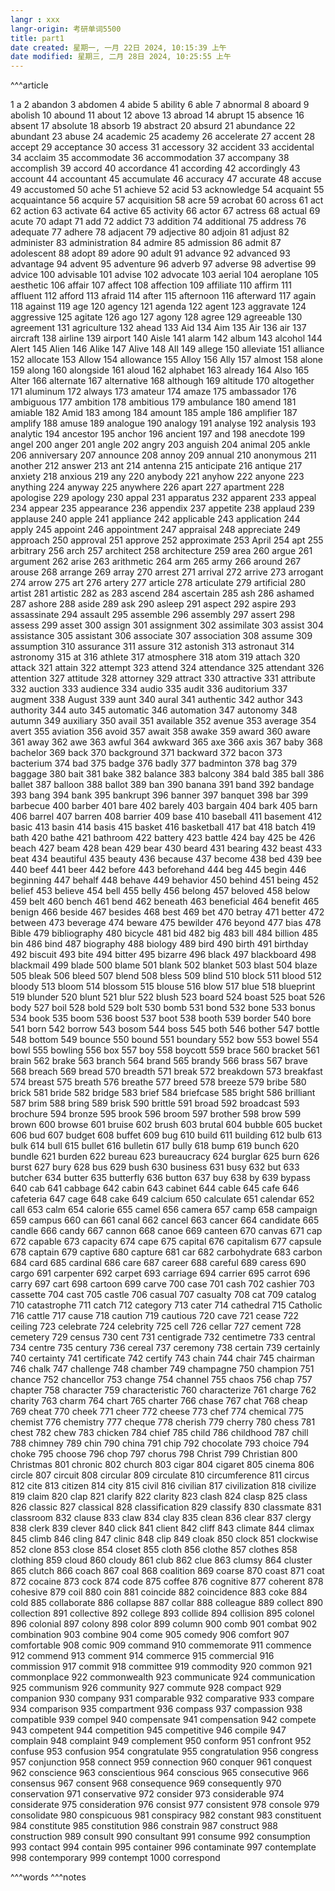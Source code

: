 ```yaml
---
langr : xxx
langr-origin: 考研单词5500
title: part1
date created: 星期一, 一月 22日 2024, 10:15:39 上午
date modified: 星期三, 二月 28日 2024, 10:25:55 上午
---
```


^^^article

1 a
2 abandon
3 abdomen
4 abide
5 ability
6 able
7 abnormal
8 aboard
9 abolish
10 abound
11 about
12 above
13 abroad
14 abrupt
15 absence
16 absent
17 absolute
18 absorb
19 abstract
20 absurd
21 abundance
22 abundant
23 abuse
24 academic
25 academy
26 accelerate
27 accent
28 accept
29 acceptance
30 access
31 accessory
32 accident
33 accidental
34 acclaim
35 accommodate
36 accommodation
37 accompany
38 accomplish
39 accord
40 accordance
41 according
42 accordingly
43 account
44 accountant
45 accumulate
46 accuracy
47 accurate
48 accuse
49 accustomed
50 ache
51 achieve
52 acid
53 acknowledge
54 acquaint
55 acquaintance
56 acquire
57 acquisition
58 acre
59 acrobat
60 across
61 act
62 action
63 activate
64 active
65 activity
66 actor
67 actress
68 actual
69 acute
70 adapt
71 add
72 addict
73 addition
74 additional
75 address
76 adequate
77 adhere
78 adjacent
79 adjective
80 adjoin
81 adjust
82 administer
83 administration
84 admire
85 admission
86 admit
87 adolescent
88 adopt
89 adore
90 adult
91 advance
92 advanced
93 advantage
94 advent
95 adventure
96 adverb
97 adverse
98 advertise
99 advice
100 advisable
101 advise
102 advocate
103 aerial
104 aeroplane
105 aesthetic
106 affair
107 affect
108 affection
109 affiliate
110 affirm
111 affluent
112 afford
113 afraid
114 after
115 afternoon
116 afterward
117 again
118 against
119 age
120 agency
121 agenda
122 agent
123 aggravate
124 aggressive
125 agitate
126 ago
127 agony
128 agree
129 agreeable
130 agreement
131 agriculture
132 ahead
133 Aid
134 Aim
135 Air
136 air
137 aircraft
138 airline
139 airport
140 Aisle
141 alarm
142 album
143 alcohol
144 Alert
145 Alien
146 Alike
147 Alive
148 All
149 allege
150 alleviate
151 alliance
152 allocate
153 Allow
154 allowance
155 Alloy
156 Ally
157 almost
158 alone
159 along
160 alongside
161 aloud
162 alphabet
163 already
164 Also
165 Alter
166 alternate
167 alternative
168 although
169 altitude
170 altogether
171 aluminum
172 always
173 amateur
174 amaze
175 ambassador
176 ambiguous
177 ambition
178 ambitious
179 ambulance
180 amend
181 amiable
182 Amid
183 among
184 amount
185 ample
186 amplifier
187 amplify
188 amuse
189 analogue
190 analogy
191 analyse
192 analysis
193 analytic
194 ancestor
195 anchor
196 ancient
197 and
198 anecdote
199 angel
200 anger
201 angle
202 angry
203 anguish
204 animal
205 ankle
206 anniversary
207 announce
208 annoy
209 annual
210 anonymous
211 another
212 answer
213 ant
214 antenna
215 anticipate
216 antique
217 anxiety
218 anxious
219 any
220 anybody
221 anyhow
222 anyone
223 anything
224 anyway
225 anywhere
226 apart
227 apartment
228 apologise
229 apology
230 appal
231 apparatus
232 apparent
233 appeal
234 appear
235 appearance
236 appendix
237 appetite
238 applaud
239 applause
240 apple
241 appliance
242 applicable
243 application
244 apply
245 appoint
246 appointment
247 appraisal
248 appreciate
249 approach
250 approval
251 approve
252 approximate
253 April
254 apt
255 arbitrary
256 arch
257 architect
258 architecture
259 area
260 argue
261 argument
262 arise
263 arithmetic
264 arm
265 army
266 around
267 arouse
268 arrange
269 array
270 arrest
271 arrival
272 arrive
273 arrogant
274 arrow
275 art
276 artery
277 article
278 articulate
279 artificial
280 artist
281 artistic
282 as
283 ascend
284 ascertain
285 ash
286 ashamed
287 ashore
288 aside
289 ask
290 asleep
291 aspect
292 aspire
293 assassinate
294 assault
295 assemble
296 assembly
297 assert
298 assess
299 asset
300 assign
301 assignment
302 assimilate
303 assist
304 assistance
305 assistant
306 associate
307 association
308 assume
309 assumption
310 assurance
311 assure
312 astonish
313 astronaut
314 astronomy
315 at
316 athlete
317 atmosphere
318 atom
319 attach
320 attack
321 attain
322 attempt
323 attend
324 attendance
325 attendant
326 attention
327 attitude
328 attorney
329 attract
330 attractive
331 attribute
332 auction
333 audience
334 audio
335 audit
336 auditorium
337 augment
338 August
339 aunt
340 aural
341 authentic
342 author
343 authority
344 auto
345 automatic
346 automation
347 autonomy
348 autumn
349 auxiliary
350 avail
351 available
352 avenue
353 average
354 avert
355 aviation
356 avoid
357 await
358 awake
359 award
360 aware
361 away
362 awe
363 awful
364 awkward
365 axe
366 axis
367 baby
368 bachelor
369 back
370 background
371 backward
372 bacon
373 bacterium
374 bad
375 badge
376 badly
377 badminton
378 bag
379 baggage
380 bait
381 bake
382 balance
383 balcony
384 bald
385 ball
386 ballet
387 balloon
388 ballot
389 ban
390 banana
391 band
392 bandage
393 bang
394 bank
395 bankrupt
396 banner
397 banquet
398 bar
399 barbecue
400 barber
401 bare
402 barely
403 bargain
404 bark
405 barn
406 barrel
407 barren
408 barrier
409 base
410 baseball
411 basement
412 basic
413 basin
414 basis
415 basket
416 basketball
417 bat
418 batch
419 bath
420 bathe
421 bathroom
422 battery
423 battle
424 bay
425 be
426 beach
427 beam
428 bean
429 bear
430 beard
431 bearing
432 beast
433 beat
434 beautiful
435 beauty
436 because
437 become
438 bed
439 bee
440 beef
441 beer
442 before
443 beforehand
444 beg
445 begin
446 beginning
447 behalf
448 behave
449 behavior
450 behind
451 being
452 belief
453 believe
454 bell
455 belly
456 belong
457 beloved
458 below
459 belt
460 bench
461 bend
462 beneath
463 beneficial
464 benefit
465 benign
466 beside
467 besides
468 best
469 bet
470 betray
471 better
472 between
473 beverage
474 beware
475 bewilder
476 beyond
477 bias
478 Bible
479 bibliography
480 bicycle
481 bid
482 big
483 bill
484 billion
485 bin
486 bind
487 biography
488 biology
489 bird
490 birth
491 birthday
492 biscuit
493 bite
494 bitter
495 bizarre
496 black
497 blackboard
498 blackmail
499 blade
500 blame
501 blank
502 blanket
503 blast
504 blaze
505 bleak
506 bleed
507 blend
508 bless
509 blind
510 block
511 blood
512 bloody
513 bloom
514 blossom
515 blouse
516 blow
517 blue
518 blueprint
519 blunder
520 blunt
521 blur
522 blush
523 board
524 boast
525 boat
526 body
527 boil
528 bold
529 bolt
530 bomb
531 bond
532 bone
533 bonus
534 book
535 boom
536 boost
537 boot
538 booth
539 border
540 bore
541 born
542 borrow
543 bosom
544 boss
545 both
546 bother
547 bottle
548 bottom
549 bounce
550 bound
551 boundary
552 bow
553 bowel
554 bowl
555 bowling
556 box
557 boy
558 boycott
559 brace
560 bracket
561 brain
562 brake
563 branch
564 brand
565 brandy
566 brass
567 brave
568 breach
569 bread
570 breadth
571 break
572 breakdown
573 breakfast
574 breast
575 breath
576 breathe
577 breed
578 breeze
579 bribe
580 brick
581 bride
582 bridge
583 brief
584 briefcase
585 bright
586 brilliant
587 brim
588 bring
589 brisk
590 brittle
591 broad
592 broadcast
593 brochure
594 bronze
595 brook
596 broom
597 brother
598 brow
599 brown
600 browse
601 bruise
602 brush
603 brutal
604 bubble
605 bucket
606 bud
607 budget
608 buffet
609 bug
610 build
611 building
612 bulb
613 bulk
614 bull
615 bullet
616 bulletin
617 bully
618 bump
619 bunch
620 bundle
621 burden
622 bureau
623 bureaucracy
624 burglar
625 burn
626 burst
627 bury
628 bus
629 bush
630 business
631 busy
632 but
633 butcher
634 butter
635 butterfly
636 button
637 buy
638 by
639 bypass
640 cab
641 cabbage
642 cabin
643 cabinet
644 cable
645 cafe
646 cafeteria
647 cage
648 cake
649 calcium
650 calculate
651 calendar
652 call
653 calm
654 calorie
655 camel
656 camera
657 camp
658 campaign
659 campus
660 can
661 canal
662 cancel
663 cancer
664 candidate
665 candle
666 candy
667 cannon
668 canoe
669 canteen
670 canvas
671 cap
672 capable
673 capacity
674 cape
675 capital
676 capitalism
677 capsule
678 captain
679 captive
680 capture
681 car
682 carbohydrate
683 carbon
684 card
685 cardinal
686 care
687 career
688 careful
689 caress
690 cargo
691 carpenter
692 carpet
693 carriage
694 carrier
695 carrot
696 carry
697 cart
698 cartoon
699 carve
700 case
701 cash
702 cashier
703 cassette
704 cast
705 castle
706 casual
707 casualty
708 cat
709 catalog
710 catastrophe
711 catch
712 category
713 cater
714 cathedral
715 Catholic
716 cattle
717 cause
718 caution
719 cautious
720 cave
721 cease
722 ceiling
723 celebrate
724 celebrity
725 cell
726 cellar
727 cement
728 cemetery
729 census
730 cent
731 centigrade
732 centimetre
733 central
734 centre
735 century
736 cereal
737 ceremony
738 certain
739 certainly
740 certainty
741 certificate
742 certify
743 chain
744 chair
745 chairman
746 chalk
747 challenge
748 chamber
749 champagne
750 champion
751 chance
752 chancellor
753 change
754 channel
755 chaos
756 chap
757 chapter
758 character
759 characteristic
760 characterize
761 charge
762 charity
763 charm
764 chart
765 charter
766 chase
767 chat
768 cheap
769 cheat
770 cheek
771 cheer
772 cheese
773 chef
774 chemical
775 chemist
776 chemistry
777 cheque
778 cherish
779 cherry
780 chess
781 chest
782 chew
783 chicken
784 chief
785 child
786 childhood
787 chill
788 chimney
789 chin
790 china
791 chip
792 chocolate
793 choice
794 choke
795 choose
796 chop
797 chorus
798 Christ
799 Christian
800 Christmas
801 chronic
802 church
803 cigar
804 cigaret
805 cinema
806 circle
807 circuit
808 circular
809 circulate
810 circumference
811 circus
812 cite
813 citizen
814 city
815 civil
816 civilian
817 civilization
818 civilize
819 claim
820 clap
821 clarify
822 clarity
823 clash
824 clasp
825 class
826 classic
827 classical
828 classification
829 classify
830 classmate
831 classroom
832 clause
833 claw
834 clay
835 clean
836 clear
837 clergy
838 clerk
839 clever
840 click
841 client
842 cliff
843 climate
844 climax
845 climb
846 cling
847 clinic
848 clip
849 cloak
850 clock
851 clockwise
852 clone
853 close
854 closet
855 cloth
856 clothe
857 clothes
858 clothing
859 cloud
860 cloudy
861 club
862 clue
863 clumsy
864 cluster
865 clutch
866 coach
867 coal
868 coalition
869 coarse
870 coast
871 coat
872 cocaine
873 cock
874 code
875 coffee
876 cognitive
877 coherent
878 cohesive
879 coil
880 coin
881 coincide
882 coincidence
883 coke
884 cold
885 collaborate
886 collapse
887 collar
888 colleague
889 collect
890 collection
891 collective
892 college
893 collide
894 collision
895 colonel
896 colonial
897 colony
898 color
899 column
900 comb
901 combat
902 combination
903 combine
904 come
905 comedy
906 comfort
907 comfortable
908 comic
909 command
910 commemorate
911 commence
912 commend
913 comment
914 commerce
915 commercial
916 commission
917 commit
918 committee
919 commodity
920 common
921 commonplace
922 commonwealth
923 communicate
924 communication
925 communism
926 community
927 commute
928 compact
929 companion
930 company
931 comparable
932 comparative
933 compare
934 comparison
935 compartment
936 compass
937 compassion
938 compatible
939 compel
940 compensate
941 compensation
942 compete
943 competent
944 competition
945 competitive
946 compile
947 complain
948 complaint
949 complement
950 conform
951 confront
952 confuse
953 confusion
954 congratulate
955 congratulation
956 congress
957 conjunction
958 connect
959 connection
960 conquer
961 conquest
962 conscience
963 conscientious
964 conscious
965 consecutive
966 consensus
967 consent
968 consequence
969 consequently
970 conservation
971 conservative
972 consider
973 considerable
974 considerate
975 consideration
976 consist
977 consistent
978 console
979 consolidate
980 conspicuous
981 conspiracy
982 constant
983 constituent
984 constitute
985 constitution
986 constrain
987 construct
988 construction
989 consult
990 consultant
991 consume
992 consumption
993 contact
994 contain
995 container
996 contaminate
997 contemplate
998 contemporary
999 contempt
1000 correspond


^^^words
^^^notes
